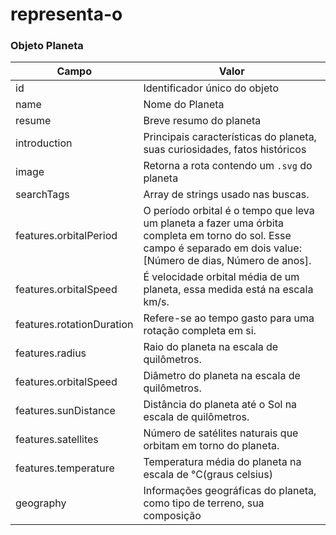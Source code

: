 # representa-o

### Objeto Planeta

| Campo | Valor |
|-------|--------|
| id                        | Identificador único do objeto |
| name                      | Nome do Planeta  |
| resume                    | Breve resumo do planeta |
| introduction              | Principais características do planeta, suas curiosidades, fatos históricos |
| image                     | Retorna a rota contendo um `.svg` do planeta |
| searchTags                | Array de strings usado nas buscas. |
| features.orbitalPeriod    | O período orbital é o tempo que leva um planeta a fazer uma órbita completa em torno do sol. Esse campo é separado em dois value: [Número de dias, Número de anos].  |
| features.orbitalSpeed     | É velocidade orbital média de um planeta, essa medida está na escala km/s. |
| features.rotationDuration | Refere-se ao tempo gasto para uma rotação completa em si. |
| features.radius           | Raio do planeta na escala de quilômetros. |
| features.orbitalSpeed     | Diâmetro do planeta na escala de quilômetros. |
| features.sunDistance      | Distância do planeta até o Sol na escala de quilômetros. |
| features.satellites       | Número de satélites naturais que orbitam em torno do planeta. |
| features.temperature      | Temperatura média do planeta na escala de °C(graus celsius) |
| geography                 | Informações geográficas do planeta, como tipo de terreno, sua composição |

